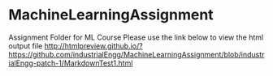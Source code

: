 # MachineLearningAssignment
Assignment Folder for ML Course
Please use the link below to view the html output file
http://htmlpreview.github.io/?https://github.com/industrialEngg/MachineLearningAssignment/blob/industrialEngg-patch-1/MarkdownTest1.html
